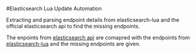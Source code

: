#Elasticsearch Lua Update Automation

Extracting and parsing endpoint details from elasticsearch-lua and the official elasticsearch api to find the missing endpoints.

The enpoints from [elasticsearch api](https://github.com/elastic/elasticsearch/tree/master/rest-api-spec/src/main/resources/rest-api-spec/api) are comapred with the endpoints from [elasticsearch-lua](https://github.com/DhavalKapil/elasticsearch-lua/tree/master/src/elasticsearch/endpoints) and the missing endpoints are given.
